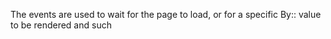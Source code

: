 
The events are used to wait for the page to load, or for a specific By:: value to be rendered and such

